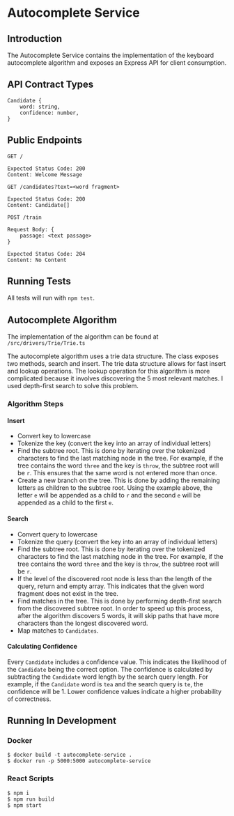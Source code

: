 # Autocomplete Service

## Introduction

The Autocomplete Service contains the implementation of the keyboard autocomplete algorithm and exposes an Express API for client consumption. 

## API Contract Types

```
Candidate {
	word: string,
	confidence: number,
}
```

## Public Endpoints

```
GET /

Expected Status Code: 200
Content: Welcome Message
```
```
GET /candidates?text=<word fragment> 

Expected Status Code: 200
Content: Candidate[]
```
```
POST /train

Request Body: {
	passage: <text passage>
}

Expected Status Code: 204
Content: No Content
```

## Running Tests

All tests will run with `npm test`. 

## Autocomplete Algorithm

The implementation of the algorithm can be found at `/src/drivers/Trie/Trie.ts`

The autocomplete algorithm uses a trie data structure. The class exposes two methods, search and insert. The trie data structure allows for fast insert and lookup operations. The lookup operation for this algorithm is more complicated because it involves discovering the 5 most relevant matches. I used depth-first search to solve this problem. 

### Algorithm Steps

#### Insert

- Convert key to lowercase
- Tokenize the key (convert the key into an array of individual letters)
- Find the subtree root. This is done by iterating over the tokenized characters to find the last matching node in the tree. For example, if the tree contains the word `three` and the key is `throw`, the subtree root will be `r`. This ensures that the same word is not entered more than once.
- Create a new branch on the tree. This is done by adding the remaining letters as children to the subtree root. Using the example above, the letter `e` will be appended as a child to `r` and the second `e` will be appended as a child to the first `e`.

#### Search
- Convert query to lowercase
- Tokenize the query (convert the key into an array of individual letters)
- Find the subtree root. This is done by iterating over the tokenized characters to find the last matching node in the tree. For example, if the tree contains the word `three` and the key is `throw`, the subtree root will be `r`.
- If the level of the discovered root node is less than the length of the query, return and empty array. This indicates that the given word fragment does not exist in the tree.
- Find matches in the tree. This is done by performing depth-first search from the discovered subtree root. In order to speed up this process, after the algorithm discovers 5 words, it will skip paths that have more characters than the longest discovered word. 
- Map matches to `Candidates`. 

#### Calculating Confidence
Every `Candidate` includes a confidence value. This indicates the likelihood of the `Candidate` being the correct option. The confidence is calculated by subtracting the `Candidate` word length by the search query length. For example, if the `Candidate` word is `tea` and the search query is `te`, the confidence will be 1. Lower confidence values indicate a higher probability of correctness.

## Running In Development

### Docker
```
$ docker build -t autocomplete-service .
$ docker run -p 5000:5000 autocomplete-service
```

### React Scripts
```
$ npm i
$ npm run build
$ npm start
```